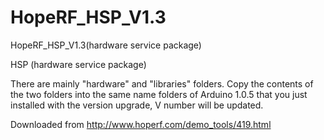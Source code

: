 # HopeRF_HSP_V1.3
HopeRF_HSP_V1.3(hardware service package)

HSP (hardware service package)

There are mainly "hardware" and "libraries" folders. Copy the contents of the two folders into the same name folders of Arduino 1.0.5 that you just installed with the version upgrade, V number will be updated.

Downloaded from http://www.hoperf.com/demo_tools/419.html
